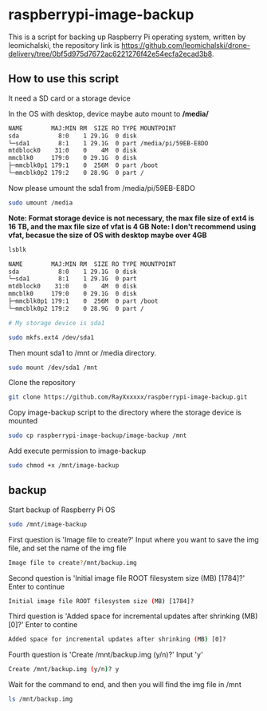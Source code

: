 # raspberrypi-image-backup

This is a script for backing up Raspberry Pi operating system, written by leomichalski, the repository link is https://github.com/leomichalski/drone-delivery/tree/0bf5d975d7672ac6221276f42e54ecfa2ecad3b8.

## How to use this script

It need a SD card or a storage device

In the OS with desktop, device maybe auto mount to **/media/**
```sh
NAME        MAJ:MIN RM  SIZE RO TYPE MOUNTPOINT
sda           8:0    1 29.1G  0 disk
└─sda1        8:1    1 29.1G  0 part /media/pi/59EB-E8DO
mtdblock0    31:0    0    4M  0 disk
mmcblk0     179:0    0 29.1G  0 disk
├─mmcblk0p1 179:1    0  256M  0 part /boot
└─mmcblk0p2 179:2    0 28.9G  0 part /
```

Now please umount the sda1 from /media/pi/59EB-E8DO
```sh
sudo umount /media
```

**Note: Format storage device is not necessary, the max file size of ext4 is 16 TB, and the max file size of vfat is 4 GB**
**Note: I don't recommend using vfat, becasue the size of OS with desktop maybe over 4GB**
```sh
lsblk

NAME        MAJ:MIN RM  SIZE RO TYPE MOUNTPOINT
sda           8:0    1 29.1G  0 disk
└─sda1        8:1    1 29.1G  0 part
mtdblock0    31:0    0    4M  0 disk
mmcblk0     179:0    0 29.1G  0 disk
├─mmcblk0p1 179:1    0  256M  0 part /boot
└─mmcblk0p2 179:2    0 28.9G  0 part /

# My storage device is sda1

sudo mkfs.ext4 /dev/sda1
```

Then mount sda1 to /mnt or /media directory.

```sh
sudo mount /dev/sda1 /mnt
```

Clone the repository

```sh
git clone https://github.com/RayXxxxxx/raspberrypi-image-backup.git
```

Copy image-backup script to the directory where the storage device is mounted

```sh
sudo cp raspberrypi-image-backup/image-backup /mnt
```

Add execute permission to image-backup

```sh
sudo chmod +x /mnt/image-backup
```

## backup

Start backup of Raspberry Pi OS

```sh
sudo /mnt/image-backup
```

First question is 'Image file to create?' 
Input where you want to save the img file, and set the name of the img file

```sh
Image file to create?/mnt/backup.img
```

Second question is 'Initial image file ROOT filesystem size (MB) [1784]?'
Enter to continue

```sh
Initial image file ROOT filesystem size (MB) [1784]?

```

Third question is 'Added space for incremental updates after shrinking (MB) [0]?'
Enter to contine

```sh
Added space for incremental updates after shrinking (MB) [0]?

```

Fourth question is 'Create /mnt/backup.img (y/n)?'
Input 'y'

```sh
Create /mnt/backup.img (y/n)? y
```

Wait for the command to end, and then you will find the img file in /mnt
```sh
ls /mnt/backup.img
```